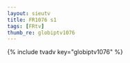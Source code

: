 ```yaml
--- 
layout: sieutv
title: FR1076 s1
tags: [FRtv]
thumb_re: globiptv1076
---
```

{% include tvadv key="globiptv1076" %} 
